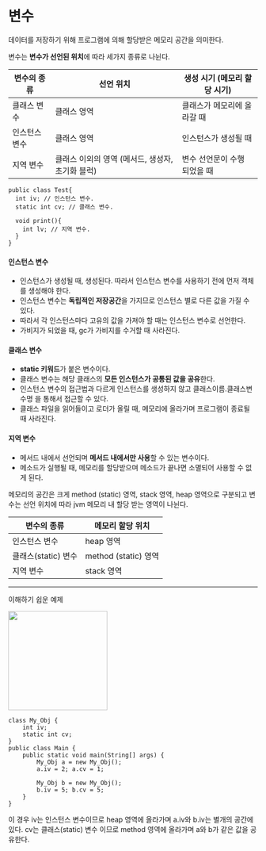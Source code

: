 # 변수

데이터를 저장하기 위해 프로그램에 의해 할당받은 메모리 공간을 의미한다.

변수는 **변수가 선언된 위치**에 따라 세가지 종류로 나뉜다.

| 변수의 종류   | 선언 위치                                        | 생성 시기 (메모리 할당 시기) |
| ------------- | ------------------------------------------------ | ---------------------------- |
| 클래스 변수   | 클래스 영역                                      | 클래스가 메모리에 올라갈 때  |
| 인스턴스 변수 | 클래스 영역                                      | 인스턴스가 생성될 때         |
| 지역 변수     | 클래스 이외의 영역 (메서드, 생성자, 초기화 블럭) | 변수 선언문이 수행 되었을 때 |

```
public class Test{
  int iv; // 인스턴스 변수.
  static int cv; // 클래스 변수.
  
  void print(){
    int lv; // 지역 변수. 
  }
}
```

#### 인스턴스 변수

- 인스턴스가 생성될 때, 생성된다. 따라서 인스턴스 변수를 사용하기 전에 먼저 객체를 생성해야 한다.
- 인스턴스 변수는 **독립적인 저장공간**을 가지므로 인스턴스 별로 다른 값을 가질 수 있다.
- 따라서 각 인스턴스마다 고유의 값을 가져야 할 때는 인스턴스 변수로 선언한다.
- 가비지가 되었을 때, gc가 가비지를 수거할 때 사라진다.

#### 클래스 변수

- **static 키워드**가 붙은 변수이다.
- 클래스 변수는 해당 클래스의 **모든 인스턴스가 공통된 값을 공유**한다.
- 인스턴스 변수의 접근법과 다르게 인스턴스를 생성하지 않고 클래스이름.클래스변수명 을 통해서 접근할 수 있다.
-  클래스 파일을 읽어들이고 로더가 올릴 때, 메모리에 올라가며 프로그램이 종료될 때 사라진다.

#### 지역 변수

- 메서드 내에서 선언되며 **메서드 내에서만 사용**할 수 있는 변수이다.
- 메소드가 실행될 때, 메모리를 할당받으며 메소드가 끝나면 소멸되어 사용할 수 없게 된다.

메모리의 공간은 크게 method (static) 영역, stack 영역, heap 영역으로 구분되고 변수는 선언 위치에 따라 jvm 메모리 내 할당 받는 영역이 나뉜다.


| 변수의 종류         | 메모리 할당 위치      |
| ------------------- | --------------------- |
| 인스턴스 변수       | heap 영역             |
| 클래스(static) 변수 | method (static) 영역  |
| 지역 변수           | stack 영역            |

--- 
이해하기 쉽운 예제

<img src="https://img1.daumcdn.net/thumb/R1280x0/?scode=mtistory2&fname=https%3A%2F%2Fblog.kakaocdn.net%2Fdn%2FbwkIAV%2FbtqxEO84NiP%2FkBk8BpFIVXNGdImHCUebv0%2Fimg.png" width="200"/>

```
class My_Obj {
    int iv;
    static int cv;
}
public class Main {
    public static void main(String[] args) {
        My_Obj a = new My_Obj();
        a.iv = 2; a.cv = 1;
        
        My_Obj b = new My_Obj();
        b.iv = 5; b.cv = 5;
    }
}
```

이 경우 
iv는 인스턴스 변수이므로 heap 영역에 올라가며 a.iv와 b.iv는 별개의 공간에 있다.
cv는 클래스(static) 변수 이므로 method 영역에 올라가며 a와 b가 같은 값을 공유한다.

